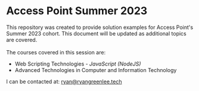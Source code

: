 # Access Point Summer 2023

This repository was created to provide solution examples for Access Point's Summer 2023 cohort. This document will be updated as additional topics are covered.<br><br>
The courses covered in this session are:
<ul>
  <li>Web Scripting Technologies - <i>JavaScript (NodeJS)</i></li>
  <li>Advanced Technologies in Computer and Information Technology</li>
</ul>

<footer>
  I can be contacted at: <a href="mailto:ryan@ryangreenlee.tech">ryan@ryangreenlee.tech</a>
</footer>
